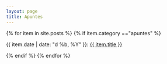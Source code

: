 ```yaml
---
layout: page
title: Apuntes
---
```


{% for  item in site.posts %}
{% if item.category =="apuntes" %}
<p> {{ item.date | date: "d %b, %Y"  }}: <a href="{{item.url}}" > {{ item.title }} </a> 
</p>
{% endif %}
{% endfor %}
